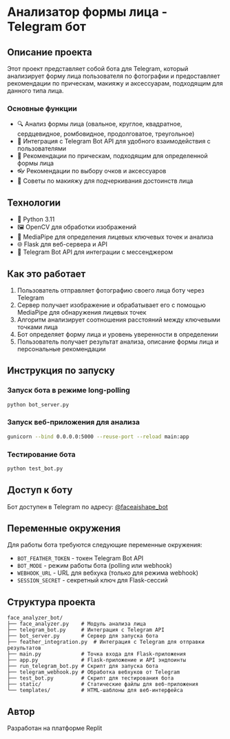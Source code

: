# Анализатор формы лица - Telegram бот

## Описание проекта

Этот проект представляет собой бота для Telegram, который анализирует форму лица пользователя по фотографии и предоставляет рекомендации по прическам, макияжу и аксессуарам, подходящим для данного типа лица.

### Основные функции

- 🔍 Анализ формы лица (овальное, круглое, квадратное, сердцевидное, ромбовидное, продолговатое, треугольное)
- 🤖 Интеграция с Telegram Bot API для удобного взаимодействия с пользователями
- 💇 Рекомендации по прическам, подходящим для определенной формы лица
- 👓 Рекомендации по выбору очков и аксессуаров
- 💄 Советы по макияжу для подчеркивания достоинств лица

## Технологии

- 🐍 Python 3.11
- 🖼️ OpenCV для обработки изображений
- 🧠 MediaPipe для определения лицевых ключевых точек и анализа
- 🌐 Flask для веб-сервера и API
- 📱 Telegram Bot API для интеграции с мессенджером

## Как это работает

1. Пользователь отправляет фотографию своего лица боту через Telegram
2. Сервер получает изображение и обрабатывает его с помощью MediaPipe для обнаружения лицевых точек
3. Алгоритм анализирует соотношения расстояний между ключевыми точками лица
4. Бот определяет форму лица и уровень уверенности в определении
5. Пользователь получает результат анализа, описание формы лица и персональные рекомендации

## Инструкция по запуску

### Запуск бота в режиме long-polling

```bash
python bot_server.py
```

### Запуск веб-приложения для анализа

```bash
gunicorn --bind 0.0.0.0:5000 --reuse-port --reload main:app
```

### Тестирование бота

```bash
python test_bot.py
```

## Доступ к боту

Бот доступен в Telegram по адресу: [@faceaishape_bot](https://t.me/faceaishape_bot)

## Переменные окружения

Для работы бота требуются следующие переменные окружения:

- `BOT_FEATHER_TOKEN` - токен Telegram Bot API
- `BOT_MODE` - режим работы бота (polling или webhook)
- `WEBHOOK_URL` - URL для вебхука (только для режима webhook)
- `SESSION_SECRET` - секретный ключ для Flask-сессий

## Структура проекта

```
face_analyzer_bot/
├── face_analyzer.py    # Модуль анализа лица
├── telegram_bot.py     # Интеграция с Telegram API
├── bot_server.py       # Сервер для запуска бота
├── feather_integration.py  # Интеграция с Telegram для отправки результатов
├── main.py             # Точка входа для Flask-приложения
├── app.py              # Flask-приложение и API эндпоинты
├── run_telegram_bot.py # Скрипт для запуска бота
├── telegram_webhook.py # Обработка вебхуков от Telegram
├── test_bot.py         # Скрипт для тестирования бота
├── static/             # Статические файлы для веб-приложения
└── templates/          # HTML-шаблоны для веб-интерфейса
```

## Автор

Разработан на платформе Replit